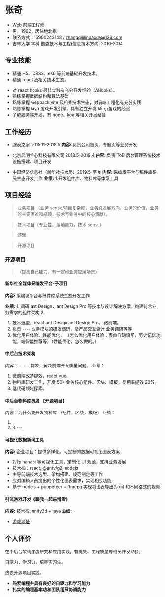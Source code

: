 # 张奇

- Web 前端工程师
- 男，1992，居住地北京
- 联系方式：15900243148 / zhangqijilindaxue@126.com
- 吉林大学 本科 勘查技术与工程(信息技术方向) 2010-2014

<!-- > 自我介绍（自我定位中后台技术专家，再企业里主导中后台技术项目研发，负责中后台业务提效工作，有大量的中后台开发经验。++++++++） -->

## 专业技能

- 精通 H5、CSS3、es6 等前端基础开发技术。
- 精通 react 及相关技术生态。
<!-- 基于 Ant Design 生态，主导核心业务物料规划与建设工作。 -->
- 对 react hooks 最佳实践有充分开发经验（AHooks）。
  <!-- - 精通组件库开发体系（Ant Design，Fusion） -->
  <!-- - 精通微前端技术应用实践（icestark，qiankun） -->
- 熟练掌握数据结构和算法基础
- 熟练掌握 wepback,vite 及相关技术生态，对前端工程化有充分实践
- 熟练掌握 laya 游戏开发引擎，具有独立开发 h5 小游戏的经验
- 了解服务端开发，有 node、koa 等相关开发经验
  <!-- 主导业务核心 PC 物料库开发，开发系统化的组件、区块、模板，对中后台技术架构（ICE）有充分实践。 -->
  <!-- + 精通表单协议驱动开发（Formly） -->
  <!-- + 对低代码 low-code 应用实践有一定的研究。  -->

<!-- > 解决的问题，如何使用，应用的价值（质量、效能、性能、稳定性），如何度量价值。 -->

## 工作经历

- 腕表之家 2015.11-2018.5
  **内容:** 负责公司首页、专题页等业务开发

- 北京启明合心科技有限公司 2018.5-2019.4
  **内容:** 负责 ToB 后台管理系统技术设施搭建、项目开发

- 中国经济信息社（新华社技术局）2019.5-至今
  **内容:** 采编发平台与稿件库系统生态开发工作
  **业绩:** 1.开发组件库、物料库等体系工具

  <!-- (中后台技术)
  - 新华社全媒体采编发平台 干的多好
  - 中后台技术架构 有什么核心产出
  - 社交化引流
  - 图形可视化开发： 业绩是什么 -->

## 项目经验

> 业务项目 （业务 sense/项目复杂度，业务的发展方向，业务的价值，业务的主要困难和瓶颈，技术再业务中的核心贡献）。

> 技术项目（专业性，落地能力，技术 sense）

> 游戏

> 开源项目

### 开源项目

> （提高自己能力，有一定的业务应用场景）

#### 新华社全媒体采编发平台-子项目

**内容:** 采编发平台与稿件库系统生态开发工作

<!-- 采编发平台与稿件库系统生态开发工作 -->
<!-- 负责稿件库需求开发与质量保障工作，构建组件库以保障业务高效推进。 -->
<!-- 用于全球新华社记者、编辑一体化解决方案，涵盖了新闻采集、编辑、发布等众多流程，涉及用户量庞大，角色众多，且国际化、多语种覆盖广泛，专注为新华社核心内容赋能。 -->

**业绩:** 1. 调研 ant Design，ant Design Pro 等技术与设计解决方案，构建符合业务需求的组件架构 2.

1. 技术选型，react ant Design ant Design Pro， 微前端。
2. 负责 ---- 业务模块的研发调研，及产品交互设计 业务调研等等
3. 优化用户体验、性能优化， （怎么优化用户体验：表单自动填写，历史记忆功能，端智能推荐等）（性能优化，怎么做的。）

#### 中后台技术架构

内容： ----- 提效，解决前端开发质量问题。
业绩：

1. 微前端改造提效，react vue，
2. 物料库研发工作，开发 50+ 业务核心组件、区块、模板，复用率提效 20%。
3. 低代码领域探索。

#### 中后台物料库研发 【开源项目】

内容：为什么要开发物料库 （组件，区块，模板）
业绩：

1.
2. 3.---

#### 可视化数据新闻工具

**内容:** 企业项目：提供多样化、可定制的数据可视化图表方案

- 对标 hanabi 等可视化工具，定制化 UI 规范，支持业务发展
- 技术栈：react, @antv/g2, nodejs
- 主导前端技术选型、架构搭建、规范制定等工作
- 应对编辑人员提出的个性化图表需求，实现相应功能
- 基于 nodejs + puppeteer + ffmepg 实现将图表导出为 gif 和不同格式的视频

#### 引流游戏开发《跟我一起来滑雪》

**内容:** 技术栈: unity3d + laya
**业绩:**

- [游戏地址](https://pd.xinhua-news.cn/winter_olympics_laya/index.html)

## 个人评价

在中后台架构深度研究和应用实践，有提效、工程质量等相关开发经验。

自驱力，学习力，培养实习生。

热衷开源项目实践。

- **热爱编程并具有良好的自驱力和学习能力**
- **扎实的编程基本功和团队组织协调能力**
